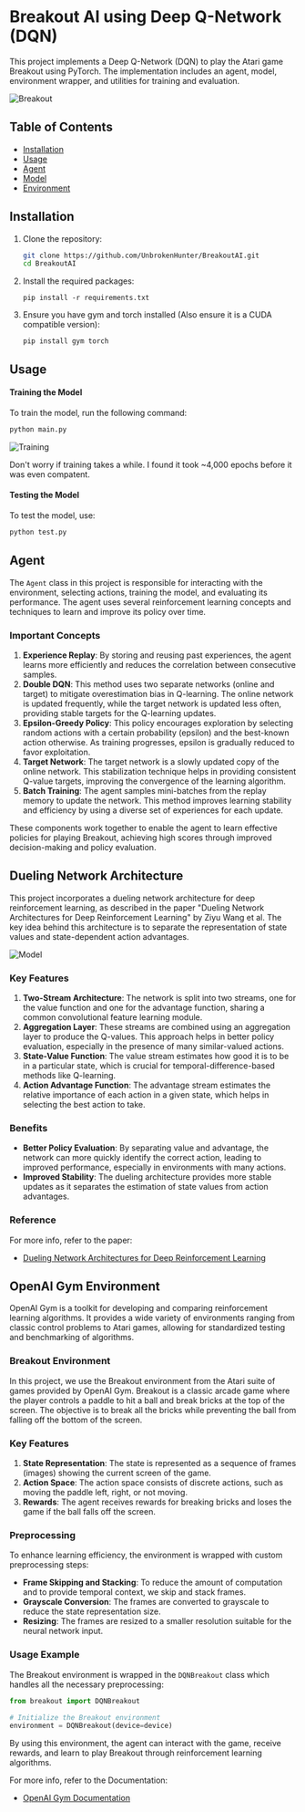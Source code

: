 # Breakout AI using Deep Q-Network (DQN)

This project implements a Deep Q-Network (DQN) to play the Atari game Breakout using PyTorch. The implementation includes an agent, model, environment wrapper, and utilities for training and evaluation.

![Breakout](img/breakout.gif?raw=true "Breakout")

## Table of Contents

- [Installation](#installation)
- [Usage](#usage)
- [Agent](#agent)
- [Model](#dueling-network-architecture)
- [Environment](#openai-gym-environment)

## Installation

1. Clone the repository:
   ```bash
   git clone https://github.com/UnbrokenHunter/BreakoutAI.git
   cd BreakoutAI
   ```
2. Install the required packages:
   ```
   pip install -r requirements.txt
   ```
3. Ensure you have gym and torch installed (Also ensure it is a CUDA compatible version):
   ```
   pip install gym torch
   ```

## Usage

#### Training the Model

To train the model, run the following command:

```python
python main.py
```

![Training](img/training_times.png?raw=true "Training")

Don't worry if training takes a while. I found it took ~4,000 epochs before it was even compatent.

#### Testing the Model

To test the model, use:

```python
python test.py
```

## Agent

The `Agent` class in this project is responsible for interacting with the environment, selecting actions, training the model, and evaluating its performance. The agent uses several reinforcement learning concepts and techniques to learn and improve its policy over time.

### Important Concepts

1. **Experience Replay**: By storing and reusing past experiences, the agent learns more efficiently and reduces the correlation between consecutive samples.
2. **Double DQN**: This method uses two separate networks (online and target) to mitigate overestimation bias in Q-learning. The online network is updated frequently, while the target network is updated less often, providing stable targets for the Q-learning updates.
3. **Epsilon-Greedy Policy**: This policy encourages exploration by selecting random actions with a certain probability (epsilon) and the best-known action otherwise. As training progresses, epsilon is gradually reduced to favor exploitation.
4. **Target Network**: The target network is a slowly updated copy of the online network. This stabilization technique helps in providing consistent Q-value targets, improving the convergence of the learning algorithm.
5. **Batch Training**: The agent samples mini-batches from the replay memory to update the network. This method improves learning stability and efficiency by using a diverse set of experiences for each update.

These components work together to enable the agent to learn effective policies for playing Breakout, achieving high scores through improved decision-making and policy evaluation.

## Dueling Network Architecture

This project incorporates a dueling network architecture for deep reinforcement learning, as described in the paper "Dueling Network Architectures for Deep Reinforcement Learning" by Ziyu Wang et al. The key idea behind this architecture is to separate the representation of state values and state-dependent action advantages.

![Model](img/DQN.png?raw=true "Model")

### Key Features

1. **Two-Stream Architecture**: The network is split into two streams, one for the value function and one for the advantage function, sharing a common convolutional feature learning module.
2. **Aggregation Layer**: These streams are combined using an aggregation layer to produce the Q-values. This approach helps in better policy evaluation, especially in the presence of many similar-valued actions.
3. **State-Value Function**: The value stream estimates how good it is to be in a particular state, which is crucial for temporal-difference-based methods like Q-learning.
4. **Action Advantage Function**: The advantage stream estimates the relative importance of each action in a given state, which helps in selecting the best action to take.

### Benefits

- **Better Policy Evaluation**: By separating value and advantage, the network can more quickly identify the correct action, leading to improved performance, especially in environments with many actions.
- **Improved Stability**: The dueling architecture provides more stable updates as it separates the estimation of state values from action advantages.

### Reference

For more info, refer to the paper:

- [Dueling Network Architectures for Deep Reinforcement Learning](https://arxiv.org/abs/1511.06581)

## OpenAI Gym Environment

OpenAI Gym is a toolkit for developing and comparing reinforcement learning algorithms. It provides a wide variety of environments ranging from classic control problems to Atari games, allowing for standardized testing and benchmarking of algorithms.

### Breakout Environment

In this project, we use the Breakout environment from the Atari suite of games provided by OpenAI Gym. Breakout is a classic arcade game where the player controls a paddle to hit a ball and break bricks at the top of the screen. The objective is to break all the bricks while preventing the ball from falling off the bottom of the screen.

### Key Features

1. **State Representation**: The state is represented as a sequence of frames (images) showing the current screen of the game.
2. **Action Space**: The action space consists of discrete actions, such as moving the paddle left, right, or not moving.
3. **Rewards**: The agent receives rewards for breaking bricks and loses the game if the ball falls off the screen.

### Preprocessing

To enhance learning efficiency, the environment is wrapped with custom preprocessing steps:

- **Frame Skipping and Stacking**: To reduce the amount of computation and to provide temporal context, we skip and stack frames.
- **Grayscale Conversion**: The frames are converted to grayscale to reduce the state representation size.
- **Resizing**: The frames are resized to a smaller resolution suitable for the neural network input.

### Usage Example

The Breakout environment is wrapped in the `DQNBreakout` class which handles all the necessary preprocessing:

```python
from breakout import DQNBreakout

# Initialize the Breakout environment
environment = DQNBreakout(device=device)
```

By using this environment, the agent can interact with the game, receive rewards, and learn to play Breakout through reinforcement learning algorithms.

For more info, refer to the Documentation:

- [OpenAI Gym Documentation](https://www.gymlibrary.dev/environments/atari/breakout/)
